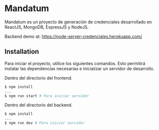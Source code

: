 # Mandatum

Mandatum es un proyecto de generación de credenciales desarrollado en ReactJS, MongoDB, ExpressJS y NodeJS.

Backend demo at: https://node-server-credenciales.herokuapp.com/

## Installation

Para iniciar el proyecto, utilice los siguientes comandos. Esto permitirá instalar las dependencias necesarias e inicializar un servidor de desarrollo.

Dentro del directorio del frontend.

```bash
$ npm install
...
$ npm run start # Para iniciar servidor
```

Dentro del directorio del backend.

```bash
$ npm install
...
$ npm run dev # Para iniciar servidor
```
